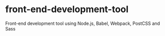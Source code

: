# front-end-development-tool
Front-end development tool using Node.js, Babel, Webpack, PostCSS and Sass
